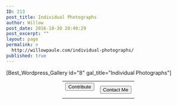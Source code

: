 ```yaml
---
ID: 213
post_title: Individual Photographs
author: Willow
post_date: 2016-10-30 20:40:29
post_excerpt: ""
layout: page
permalink: >
  http://willowpaule.com/individual-photographs/
published: true
---
```

[Best_Wordpress_Gallery id="8" gal_title="Individual Photographs"]
&nbsp;
<table style="width: 40%; margin: 0 auto; margin-top: 0px;">
<tr>
<th><form action="https://www.paypal.com/cgi-bin/webscr" method="post" target="_blank"><input name="cmd" type="hidden" value="_s-xclick" /><input name="hosted_button_id" type="hidden" value="E3ATMCWXJ4WUU" /><input style="display: none; margin: 0 auto;" alt="PayPal - The safer, easier way to pay online!" name="submit" src="" type="image" /><button class="btn-lg">Contribute</button>
</form></th>
<th><a href="http://willowpaule.com/contact/"><button class="btn-lg">Contact Me</button></a></th>
</tr>
</table>
&nbsp;